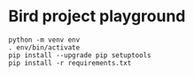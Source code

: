 # Bird project playground

```shell
python -m venv env
. env/bin/activate
pip install --upgrade pip setuptools
pip install -r requirements.txt
```
